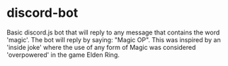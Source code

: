 # discord-bot
 Basic discord.js bot that will reply to any message that contains the word 'magic'. The bot will reply by saying: "Magic OP". This was inspired by an 'inside joke' where the use of any form of Magic was considered 'overpowered' in the game Elden Ring.
